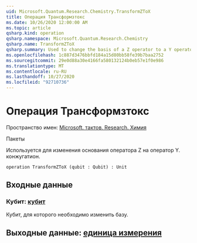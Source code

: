 ```yaml
---
uid: Microsoft.Quantum.Research.Chemistry.TransformZToX
title: Операция Трансформзтокс
ms.date: 10/26/2020 12:00:00 AM
ms.topic: article
qsharp.kind: operation
qsharp.namespace: Microsoft.Quantum.Research.Chemistry
qsharp.name: TransformZToX
qsharp.summary: Used to change the basis of a Z operator to a Y operator. conjugation.
ms.openlocfilehash: 1c887d3476bbfd184a15d80bb58fe39b7baa2752
ms.sourcegitcommit: 29e0d88a30e4166fa580132124b0eb57e1f0e986
ms.translationtype: MT
ms.contentlocale: ru-RU
ms.lasthandoff: 10/27/2020
ms.locfileid: "92710736"
---
```

# <a name="transformztox-operation"></a>Операция Трансформзтокс

Пространство имен: [Microsoft. тактов. Research. Химия](xref:Microsoft.Quantum.Research.Chemistry)

Пакеты [](https://nuget.org/packages/)


Используется для изменения основания оператора Z на оператор Y.
конжугатион.

```qsharp
operation TransformZToX (qubit : Qubit) : Unit
```


## <a name="input"></a>Входные данные

### <a name="qubit--qubit"></a>Кубит: [кубит](xref:microsoft.quantum.lang-ref.qubit)

Кубит, для которого необходимо изменить базу.



## <a name="output--unit"></a>Выходные данные: [единица измерения](xref:microsoft.quantum.lang-ref.unit)


